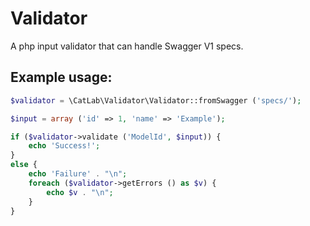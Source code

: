 # Validator
A php input validator that can handle Swagger V1 specs.

Example usage:
-------------
```php
$validator = \CatLab\Validator\Validator::fromSwagger ('specs/');

$input = array ('id' => 1, 'name' => 'Example');

if ($validator->validate ('ModelId', $input)) {
	echo 'Success!';
}
else {
	echo 'Failure' . "\n";
	foreach ($validator->getErrors () as $v) {
		echo $v . "\n";
	}
}
```
